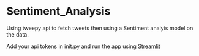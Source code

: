 # Sentiment_Analysis
Using tweepy api to fetch tweets then using a Sentiment analyis model on the data.

Add your api tokens in init.py and run the [app](https://github.com/predystopic-dev/Sentiment_Analysis/blob/main/app.py) using [Streamlit](https://docs.streamlit.io/)
